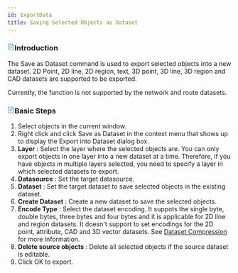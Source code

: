 ```yaml
---
id: ExportData
title: Saving Selected Objects as Dataset
---  
```



### ![](../../img/read.gif)Introduction

The Save as Dataset command is used to export selected objects into a new dataset. 2D Point, 2D line, 2D region, text, 3D point, 3D line, 3D region and CAD datasets are supported to be exported.

Currently, the function is not supported by the network and route datasets.

### ![](../../img/read.gif)Basic Steps

  1. Select objects in the current window.
  2. Right click and click Save as Dataset in the context menu that shows up to display the Export into Dataset dialog box.
  3. **Layer** : Select the layer where the selected objects are. You can only export objects in one layer into a new dataset at a time. Therefore, if you have objects in multiple layers selected, you need to specify a layer in which selected datasets to export.
  4. **Datasource** : Set the target datasource.
  5. **Dataset** : Set the target dataset to save selected objects in the existing dataset. 
  6. **Create Dataset** : Create a new dataset to save the selected objects.
  7. **Encode Type** : Select the dataset encoding. It suppots the single byte, double bytes, three bytes and four bytes and it is applicable for 2D line and region datasets. It doesn't support to set encodings for the 2D point, attribute, CAD and 3D vector datasets. See [Dataset Compression](../../DataProcessing/DataManagement/EncodeType.htm) for more information.
  8. **Delete source objects** : Delete all selected objects if the source dataset is editable.
  9. Click OK to export.